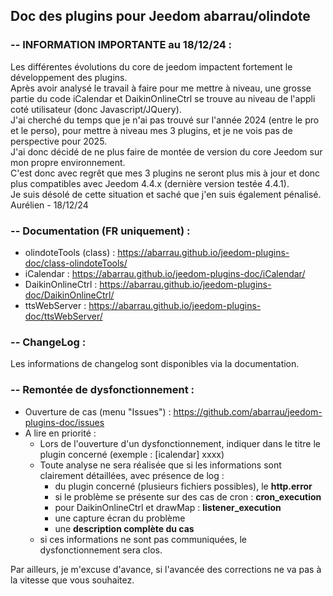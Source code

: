 ## Doc des plugins pour Jeedom abarrau/olindote

### -- INFORMATION IMPORTANTE au 18/12/24 : 
Les différentes évolutions du core de jeedom impactent fortement le développement des plugins.<br/>
Après avoir analysé le travail à faire pour me mettre à niveau, une grosse partie du code iCalendar et DaikinOnlineCtrl se trouve au niveau de l'appli coté utilisateur (donc Javascript/JQuery). <br/>
J'ai cherché du temps que je n'ai pas trouvé sur l'année 2024 (entre le pro et le perso), pour mettre à niveau mes 3 plugins, et je ne vois pas de perspective pour 2025.<br/>
J'ai donc décidé de ne plus faire de montée de version du core Jeedom sur mon propre environnement. <br/>
C'est donc avec regrêt que mes 3 plugins ne seront plus mis à jour et donc plus compatibles avec Jeedom 4.4.x (dernière version testée 4.4.1).<br/>
Je suis désolé de cette situation et saché que j'en suis également pénalisé.<br/>
Aurélien - 18/12/24<br/>

### -- Documentation (FR uniquement) : 
* olindoteTools (class) : https://abarrau.github.io/jeedom-plugins-doc/class-olindoteTools/
* iCalendar : https://abarrau.github.io/jeedom-plugins-doc/iCalendar/
* DaikinOnlineCtrl : https://abarrau.github.io/jeedom-plugins-doc/DaikinOnlineCtrl/
* ttsWebServer : https://abarrau.github.io/jeedom-plugins-doc/ttsWebServer/

### -- ChangeLog : 
Les informations de changelog sont disponibles via la documentation.

### -- Remontée de dysfonctionnement : 
* Ouverture de cas (menu "Issues") : https://github.com/abarrau/jeedom-plugins-doc/issues
* A lire en priorité : 
  * Lors de l'ouverture d'un dysfonctionnement, indiquer dans le titre le plugin concerné (exemple : [icalendar] xxxx) 
  * Toute analyse ne sera réalisée que si les informations sont clairement détaillées, avec présence de log : 
    * du plugin concerné (plusieurs fichiers possibles), le **http.error**
    * si le problème se présente sur des cas de cron : **cron_execution**
    * pour DaikinOnlineCtrl et drawMap : **listener_execution**
    * une capture écran du problème
    * une **description complète du cas**
  * si ces informations ne sont pas communiquées, le dysfonctionnement sera clos. 

Par ailleurs, je m'excuse d'avance, si l'avancée des corrections ne va pas à la vitesse que vous souhaitez.
